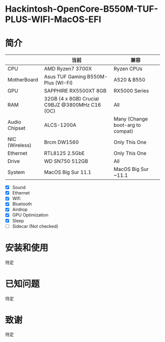 # Hackintosh-OpenCore-B550M-TUF-PLUS-WIFI-MacOS-EFI

# 简介

|                | 当前                                           | 兼容                             |
| -------------- | ---------------------------------------------- | -------------------------------- |
| CPU            | AMD Ryzen7 3700X                               | Ryzen CPUs                       |
| MotherBoard    | Asus TUF Gaming B550M-Plus (WI-FI)             | A520 & B550                      |
| GPU            | SAPPHIRE RX5500XT 8GB                          | RX5000 Series                    |
| RAM            | 32GB (4 x 8GB) Crucial C9BJZ @3800MHz C16 (OC) | All                              |
| Audio Chipset  | ALCS-1200A                                     | Many (Change boot-arg to compat) |
| NIC (Wireless) | Brcm DW1560                                    | Only This One                    |
| Ethernet       | RTL8125 2.5GbE                                 | Only This One                    |
| Drive          | WD SN750 512GB                                 | All                              |
| System         | MacOS Big Sur 11.1                             | MacOS Big Sur ~11.1              |

- [x] Sound
- [x] Ethernet
- [x] Wifi
- [x] Bluetooth
- [x] Airdrop
- [x] GPU Optimization
- [x] Sleep
- [ ] Sidecar (Not checked)

# 安装和使用

待定

# 已知问题

待定

# 致谢

待定
